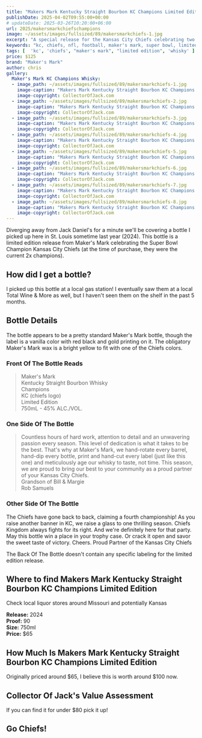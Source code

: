 ```yaml
---
title: "Makers Mark Kentucky Straight Bourbon KC Champions Limited Edition"
publishDate: 2025-04-02T09:55:00+00:00
# updateDate: 2025-03-26T10:20:00+06:00
url: 2025/makersmarkchiefschampions
image: ~/assets/images/fullsized/89/makersmarkchiefs-1.jpg
excerpt: "A special release for the Kansas City Chiefs celebrating two consecutive Super Bowl victories"
keywords: "kc, chiefs, nfl, football, maker's mark, super bowl, limited edition, whiskey, aged"
tags: [  'kc', 'chiefs', "maker's mark", "limited edition", 'whisky' ]
price: $125
brand: "Maker's Mark"
author: chris
gallery:
  Maker's Mark KC Champions Whisky:
  - image_path: ~/assets/images/fullsized/89/makersmarkchiefs-1.jpg
    image-caption: "Makers Mark Kentucky Straight Bourbon KC Champions Limited Edition"
    image-copyright: CollectorOfJack.com
  - image_path: ~/assets/images/fullsized/89/makersmarkchiefs-2.jpg
    image-caption: "Makers Mark Kentucky Straight Bourbon KC Champions Limited Edition"
    image-copyright: CollectorOfJack.com
  - image_path: ~/assets/images/fullsized/89/makersmarkchiefs-3.jpg
    image-caption: "Makers Mark Kentucky Straight Bourbon KC Champions Limited Edition"
    image-copyright: CollectorOfJack.com
  - image_path: ~/assets/images/fullsized/89/makersmarkchiefs-4.jpg
    image-caption: "Makers Mark Kentucky Straight Bourbon KC Champions Limited Edition"
    image-copyright: CollectorOfJack.com
  - image_path: ~/assets/images/fullsized/89/makersmarkchiefs-5.jpg
    image-caption: "Makers Mark Kentucky Straight Bourbon KC Champions Limited Edition"
    image-copyright: CollectorOfJack.com
  - image_path: ~/assets/images/fullsized/89/makersmarkchiefs-6.jpg
    image-caption: "Makers Mark Kentucky Straight Bourbon KC Champions Limited Edition"
    image-copyright: CollectorOfJack.com
  - image_path: ~/assets/images/fullsized/89/makersmarkchiefs-7.jpg
    image-caption: "Makers Mark Kentucky Straight Bourbon KC Champions Limited Edition"
    image-copyright: CollectorOfJack.com
  - image_path: ~/assets/images/fullsized/89/makersmarkchiefs-8.jpg
    image-caption: "Makers Mark Kentucky Straight Bourbon KC Champions Limited Edition"
    image-copyright: CollectorOfJack.com
---
```

Diverging away from Jack Daniel's for a minute we'll be covering a bottle I picked up here in St. Louis sometime last year (2024). This bottle is a limited edition release from Maker's Mark celebrating the Super Bowl Champion Kansas City Chiefs (at the time of purchase, they were the current 2x champions). 


## How did I get a bottle?
I picked up this bottle at a local gas station! I eventually saw them at a local Total Wine & More as well, but I haven't seen them on the shelf in the past 5 months.


## Bottle Details
The bottle appears to be a pretty standard Maker's Mark bottle, though the label is a vanilla color with red black and gold printing on it. The obligatory Maker's Mark wax is a bright yellow to fit with one of the Chiefs colors.

### Front Of The Bottle Reads
> Maker's Mark  
> Kentucky Straight Bourbon Whisky  
> Champions  
> KC (chiefs logo)  
> Limited Edition  
> 750mL - 45% ALC./VOL.  

### One Side Of The Bottle
> Countless hours of hard work, attention to detail and an unwavering passion every season. This level of dedication is what it takes to be the best. That's why at Maker's Mark, we hand-rotate every barrel, hand-dip every bottle, print and hand-cut every label (just like this one) and meticulously age our whisky to taste, not time. This season, we are proud to bring our best to your community as a proud partner of your Kansas City Chiefs.  
> Grandson of Bill & Margie  
> Rob Samuels  

### Other Side Of The Bottle
The Chiefs have gone back to back, claiming a fourth championship! As you raise another banner in KC, we raise a glass to one thrilling season. Chiefs Kingdom always fights for its right. And we're definitely here for that party. May this bottle win a place in your trophy case. Or crack it open and savor the sweet taste of victory. Cheers. Proud Partner of the Kansas City Chiefs

The Back Of The Bottle doesn't contain any specific labeling for the limited edition release.

## Where to find Makers Mark Kentucky Straight Bourbon KC Champions Limited Edition
Check local liquor stores around Missouri and potentially Kansas

**Release:** 2024  
**Proof:** 90  
**Size:** 750ml  
**Price:** $65  

## How Much Is Makers Mark Kentucky Straight Bourbon KC Champions Limited Edition
Originally priced around $65, I believe this is worth around $100 now.
 
## Collector Of Jack's Value Assessment
If you can find it for under $80 pick it up!

## Go Chiefs!
